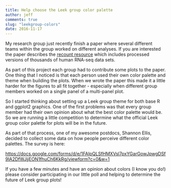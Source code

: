 ```yaml
---
title: Help choose the Leek group color palette
author: jeff
comments: true
slug: "leekgroup-colors"
date: 2016-11-17
---
```


My research group just recently finish a paper where several different teams within the group worked on different analyses. If you are interested the paper describes the [recount resource](http://biorxiv.org/content/early/2016/08/08/068478) which includes processed versions of thousands of human RNA-seq data sets. 

As part of this project each group had to contribute some plots to the paper. One thing that I noticed is that each person used their own color palette and theme when building the plots. When we wrote the paper this made it a little harder for the figures to all fit together - especially when different group members worked on a single panel of a multi-panel plot. 

So I started thinking about setting up a Leek group theme for both base R and ggplot2 graphics. One of the first problems was that every group member had their own opinion about what the best color palette would be. So we are running a little competition to determine what the official Leek group color palette for plots will be in the future. 

As part of that process, one of my awesome postdocs, Shannon Ellis,  decided to collect some data on how people perceive different color palettes. The survey is here: 

https://docs.google.com/forms/d/e/1FAIpQLSfHMXVsl7pxYGarGowJpwgDSf9lA2DfWJjjEON1fhuCh6KkRg/viewform?c=0&w=1

If you have a few minutes and have an opinion about colors (I know you do!) please consider participating in our little poll and helping to determine the future of Leek group plots! 

